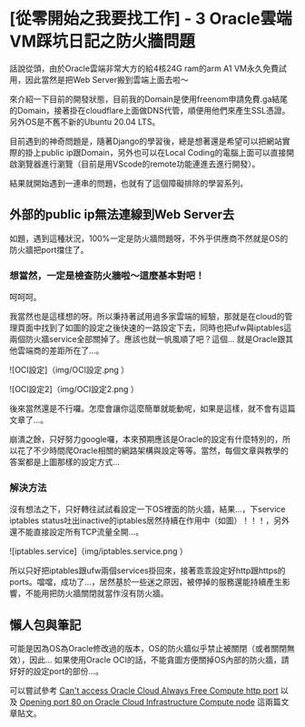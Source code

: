 # [從零開始之我要找工作] - 3 Oracle雲端VM踩坑日記之防火牆問題

話說從頭，由於Oracle雲端非常大方的給4核24G ram的arm A1 VM永久免費試用，因此當然是把Web Server搬到雲端上面去啦～

來介紹一下目前的開發狀態，目前我的Domain是使用freenom申請免費.ga結尾的Domain，接著掛在cloudflare上面做DNS代管，順便用他們來產生SSL憑證。另外OS是不舊不新的Ubuntu 20.04 LTS。

目前遇到的神奇問題是，隨著Django的學習後，總是想著還是希望可以把網站實際的掛上public ip跟Domain，另外也可以在Local Coding的電腦上面可以直接開啟瀏覽器進行瀏覽（目前是用VScode的remote功能連進去進行開發）。

結果就開始遇到一連串的問題，也就有了這個障礙排除的學習系列。

## 外部的public ip無法連線到Web Server去

如題，遇到這種狀況，100%一定是防火牆問題呀，不外乎供應商不然就是OS的防火牆把port擋住了。

### 想當然，一定是檢查防火牆啦～這麼基本對吧！

呵呵呵。

我當然也是這樣想的呀。所以秉持著試用過多家雲端的經驗，那就是在cloud的管理頁面中找到了如圖的設定之後快速的一路設定下去，同時也把ufw與iptables這兩個防火牆service全部關掉了。應該也就一帆風順了吧？這個… 就是Oracle跟其他雲端商的差距所在了…。

![OCI設定]（img/OCI設定.png ）

![OCI設定2]（img/OCI設定2.png ）

後來當然還是不行囉。怎麼會讓你這麼簡單就能動呢，如果是這樣，就不會有這篇文章了…。

崩潰之餘，只好努力google囉，本來預期應該是Oracle的設定有什麼特別的，所以花了不少時間爬Oracle相關的網路架構與設定等等。當然，每個文章與教學的答案都是上圖那樣的設定方式…

### 解決方法

沒有想法之下，只好轉往試試看設定一下OS裡面的防火牆，結果…，下service iptables status吐出inactive的iptables居然持續在作用中（如圖）！！！，另外還不能直接設定所有TCP流量全開…。

![iptables.service]（img/iptables.service.png ）

所以只好把iptables跟ufw兩個services掛回來，接著乖乖設定好http跟https的ports。噹噹，成功了…，居然基於一些迷之原因，被停掉的服務還能持續產生影響，不能用把防火牆關閉就當作沒有防火牆。

## 懶人包與筆記

可能是因為OS為Oracle修改過的版本，OS的防火牆似乎禁止被關閉（或者關閉無效），因此… 如果使用Oracle OCI的話，不能貪圖方便關掉OS內部的防火牆，請好好的設定port的部份…。

可以嘗試參考 [Can't access Oracle Cloud Always Free Compute http port] 以及 [Opening port 80 on Oracle Cloud Infrastructure Compute node] 這兩篇文章貼文。

[Can't access Oracle Cloud Always Free Compute http port]:https://stackoverflow.com/questions/62326988/cant-access-oracle-cloud-always-free-compute-http-port

[Opening port 80 on Oracle Cloud Infrastructure Compute node]:https://stackoverflow.com/questions/54794217/opening-port-80-on-oracle-cloud-infrastructure-compute-node